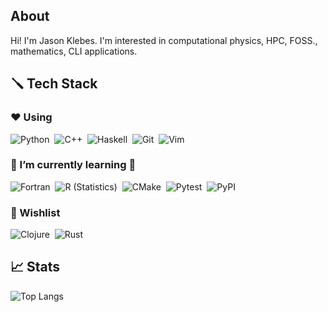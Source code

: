 
## About

Hi! I'm Jason Klebes.  I'm interested in computational physics, HPC, FOSS., mathematics, CLI applications.
## 🪛 Tech Stack

### ❤️ Using

![Python](https://img.shields.io/badge/-Python-3776AB?style=flat&logo=python&logoColor=FFFFFF)&nbsp;
![C++](https://img.shields.io/badge/-C++-00599C?style=flat&logo=C%2B%2B)&nbsp;
![Haskell](https://img.shields.io/badge/-Haskell-5D4F85?style=flat&logo=Haskell)&nbsp;
![Git](https://img.shields.io/badge/-Git-F05032?style=flat&logo=git&logoColor=FFFFFF)&nbsp;
![Vim](https://img.shields.io/badge/-Vim-019733?style=flat&logo=vim)&nbsp;

### 🌱 I’m currently learning 🏢

![Fortran](https://img.shields.io/badge/-R-734F96?style=flat&logo=R)&nbsp;
![R (Statistics)](https://img.shields.io/badge/-Fortran-276DC3?style=flat&logo=Fortran)&nbsp;
![CMake](https://img.shields.io/badge/-CMake-064F8C?style=flat&logo=R)&nbsp;
![Pytest](https://img.shields.io/badge/-Pytest-0A9EDC?style=flat&logo=Pytest&logoColor=FFFFFF)&nbsp;
![PyPI](https://img.shields.io/badge/-PyPI-0A9EDC?style=flat&logo=PyPI&logoColor=FFFFFF)&nbsp;

### 📜 Wishlist

<!--- ![Cmake](https://img.shields.io/badge/-Cmake-064F8C?style=flat&logo=Cmake)&nbsp; --->
![Clojure](https://img.shields.io/badge/-Clojure-5881D8?style=flat&logo=Clojure&logoColor=FFFFFF)&nbsp;
![Rust](https://img.shields.io/badge/-Rust-000000?style=flat&logo=Rust)&nbsp;

## 📈 Stats

![Top Langs](https://github-readme-stats.vercel.app/api/top-langs/?username=jklebes&layout=compact&hide=jupyter%20notebook)
